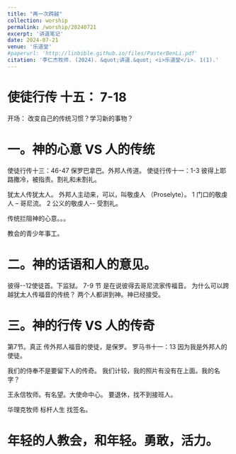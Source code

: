 ```yaml
---
title: "再一次跨越"
collection: worship
permalink: /worship/20240721
excerpt: '讲道笔记'
date: 2024-07-21
venue: '乐道堂'
#paperurl: 'http://linbible.github.io/files/PasterBenLi.pdf'
citation: '李仁杰牧师. (2024). &quot;讲道.&quot; <i>乐道堂</i>. 1(1).'
---
```


使徒行传 十五： 7-18
======

开场：
改变自己的传统习惯？学习新的事物？

一。神的心意 VS 人的传统
======
使徒行传十三：46-47
保罗巴拿巴。外邦人传道。
使徒行传十一：1-3
彼得上耶路撒冷，被指责。割礼和未割礼。

犹太人传犹太人。
外邦人主动来，可以，叫敬虔人 （Proselyte）。
1 门口的敬虔人 – 哥尼流。
2 公义的敬虔人-- 受割礼。

传统拦阻神的心意。。。

教会的青少年事工。

二。神的话语和人的意见。
======
彼得--12使徒首。下监狱。
7-9 节 是在说彼得去哥尼流家传福音。
为什么可以跨越犹太人传福音的传统？
两个人都讲到神。神已经接受。

三。神的行传 VS 人的传奇
======
第7节。真正 传外邦人福音的使徒，是保罗。
罗马书十一：13
因为我是外邦人的使徒。

我们的侍奉不是要留下人的传奇。
我们计较，我的照片有没有在上面。我的名字？

王永信牧师。有名望。大使命中心。
要退休，找不到接班人。

华理克牧师 标杆人生 找签名。

年轻的人教会，和年轻。勇敢，活力。
======